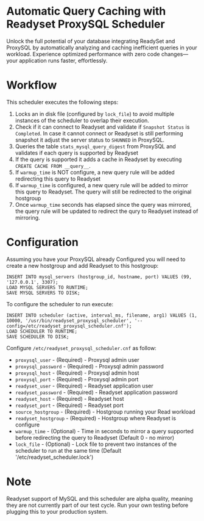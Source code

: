 # Automatic Query Caching with Readyset ProxySQL Scheduler
Unlock the full potential of your database integrating ReadySet and ProxySQL by automatically analyzing and caching inefficient queries in your workload. Experience optimized performance with zero code changes—your application runs faster, effortlessly.


# Workflow
This scheduler executes the following steps:

1. Locks an in disk file (configured by `lock_file`) to avoid multiple instances of the scheduler to overlap their execution.
2. Check if it can connect to Readyset and validate if `Snapshot Status` is `Completed`. In case it cannot connect or Readyset is still performing snapshot it adjust the server status to `SHUNNED` in ProxySQL.
2. Queries the table `stats_mysql_query_digest` from ProxySQL and validates if each query is supported by Readyset
3. If the query is supported it adds a cache in Readyset by executing `CREATE CACHE FROM __query__`.
4. If `warmup_time` is NOT configure, a new query rule will be added redirecting this query to Readyset
5. If `warmup_time` is configured, a new query rule will be added to mirror this query to Readyset. The query will still be redirected to the original hostgroup
6. Once `warmup_time` seconds has elapsed since the query was mirrored, the query rule will be updated to redirect the qury to Readyset instead of mirroring.



# Configuration

Assuming you have your ProxySQL already Configured you will need to create a new hostgroup and add Readyset to this hostgroup:

```
INSERT INTO mysql_servers (hostgroup_id, hostname, port) VALUES (99, '127.0.0.1', 3307);
LOAD MYSQL SERVERS TO RUNTIME;
SAVE MYSQL SERVERS TO DISK;
```

To configure the scheduler to run execute:

```
INSERT INTO scheduler (active, interval_ms, filename, arg1) VALUES (1, 10000, '/usr/bin/readyset_proxysql_scheduler', '--config=/etc/readyset_proxysql_scheduler.cnf');
LOAD SCHEDULER TO RUNTIME;
SAVE SCHEDULER TO DISK;
```

Configure `/etc/readyset_proxysql_scheduler.cnf` as follow:
* `proxysql_user` - (Required) - Proxysql admin user
* `proxysql_password` - (Required) - Proxysql admin password
* `proxysql_host` - (Required) - Proxysql admin host
* `proxysql_port` - (Required) - Proxysql admin port
* `readyset_user` - (Required) - Readyset application user
* `readyset_password` - (Required) - Readyset application password
* `readyset_host` - (Required) - Readyset host
* `readyset_port` - (Required) - Readyset port
* `source_hostgroup` - (Required) - Hostgroup running your Read workload
* `readyset_hostgroup` - (Required) - Hostgroup where Readyset is configure
* `warmup_time` - (Optional) - Time in seconds to mirror a query supported before redirecting the query to Readyset (Default 0 - no mirror)
* `lock_file` - (Optional) - Lock file to prevent two instances of the scheduler to run at the same time (Default '/etc/readyset_scheduler.lock')


# Note
Readyset support of MySQL and this scheduler are alpha quality, meaning they are not currently part of our test cycle. Run your own testing before plugging this to your production system.
